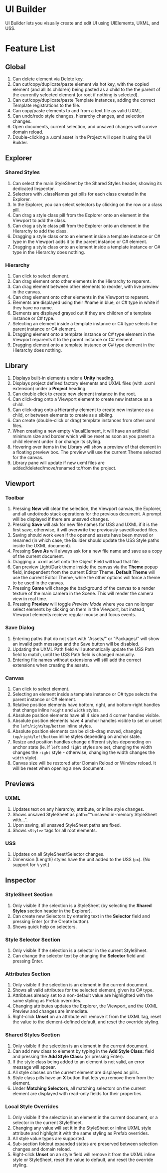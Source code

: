 # UI Builder

UI Builder lets you visually create and edit UI using UIElements, UXML, and USS.

# Feature List

## Global

1. Can delete element via Delete key.
1. Can cut/copy/duplicate/paste element via hot key, with the copied element (and all its children) being pasted as a child to the the parent of the currently selected element (or root if nothing is selected).
1. Can cut/copy/duplicate/paste Template instances, adding the correct Template registrations to the file.
1. Can copy/paste elements to and from a text file as valid UXML.
1. Can undo/redo style changes, hierarchy changes, and selection changes.
1. Open documents, current selection, and unsaved changes will survive domain reload.
1. Double-clicking a .uxml asset in the Project will open it using the UI Builder.

## Explorer

### Shared Styles

1. Can select the main StyleSheet by the Shared Styles header, showing its dedicated Inspector.
1. Selectors with .classNames get pills for each class created in the Explorer.
1. In the Explorer, you can select selectors by clicking on the row or a class pill.
1. Can drag a style class pill from the Explorer onto an element in the Viewport to add the class.
1. Can drag a style class pill from the Explorer onto an element in the Hierarchy to add the class.
1. Dragging a style class onto an element inside a template instance or C# type in the Viewport adds it to the parent instance or C# element.
1. Dragging a style class onto an element inside a template instance or C# type in the Hierarchy does nothing.

### Hierarchy

1. Can click to select element.
1. Can drag element onto other elements in the Hierarchy to reparent.
1. Can drag element between other elements to reorder, with live preview in the canvas.
1. Can drag element onto other elements in the Viewport to reparent.
1. Elements are displayed using their #name in blue, or C# type in white if they have no name.
1. Elements are displayed grayed out if they are children of a template instance or C# type.
1. Selecting an element inside a template instance or C# type selects the parent instance or C# element.
1. Dragging element onto a template instance or C# type element in the Viewport reparents it to the parent instance or C# element.
1. Dragging element onto a template instance or C# type element in the Hierarchy does nothing.

## Library

1. Displays built-in elements under a **Unity** heading.
1. Displays project defined factory elements and UXML files (with .uxml extension) under a **Project** heading.
1. Can double click to create new element instance in the root.
1. Can click-drag onto a Viewport element to create new instance as a child.
1. Can click-drag onto a Hierarchy element to create new instance as a child, or between elements to create as a sibling.
1. Can create (double-click or drag) template instances from other uxml files.
1. When creating a new empty VisualElement, it will have an artificial minimum size and border which will be reset as soon as you parent a child element under it or change its styling.
1. Hovering over items in the Library will show a preview of that element in a floating preview box. The preview will use the current Theme selected for the canvas.
1. Library pane will update if new uxml files are added/deleted/move/renamed to/from the project.

## Viewport

### Toolbar

1. Pressing **New** will clear the selection, the Viewport canvas, the Explorer, and all undo/redo stack operations for the previous document. A prompt will be displayed if there are unsaved changes.
1. Pressing **Save** will ask for new file names for USS and UXML if it is the first save, otherwise, it will overwrite the previously saved/loaded files.
1. Saving should work even if the openend assets have been moved or renamed (in which case, the Builder should update the USS Style paths inside the UXML document).
1. Pressing **Save As** will always ask for a new file name and save as a copy of the current document.
1. Dragging a .uxml asset onto the Object Field will load that file.
1. Can preview Light/Dark theme inside the canvas via the **Theme** popup field, independent from the current Editor Theme. **Default Theme** will use the current Editor Theme, while the other options will force a theme to be used in the canvas.
1. Pressing **Game** will change the background of the canvas to a render texture of the main camera in the Scene. This will render the camera view in real time.
1. Pressing **Preview** will toggle *Preview Mode* where you can no longer select elements by clicking on them in the Viewport, but instead, Viewport elements recieve regular mouse and focus events.

### Save Dialog

1. Entering paths that do not start with "Assets/" or "Packages/" will show an invalid path message and the Save button will be disabled.
1. Updating the UXML Path field will automatically update the USS Path field to match, until the USS Path field is changed manually.
1. Entering file names without extensions will still add the correct extensions when creating the assets.

### Canvas

1. Can click to select element.
1. Selecting an element inside a template instance or C# type selects the parent instance or C# element.
1. Relative position elements have bottom, right, and bottom-right handles that change inline `height` and `width` styles.
1. Absolute position elements have all 4 side and 4 corner handles visible.
1. Absolute position elements have 4 anchor handles visible to set or unset the `left`/`right`/`top`/`bottom` inline styles.
1. Absolute position elements can be click-drag moved, changing `top`/`right`/`left`/`bottom` inline styles depending on anchor state.
1. Resize and position handles change different styles depeneding on anchor state (ie. if `left` and `right` styles are set, changing the width changes the `right` style - otherwise, changing the width changes the `width` style).
1. Canvas size will be restored after Domain Reload or Window reload. It will be reset when opening a new document.

## Previews

### UXML

1. Updates text on any hierarchy, attribute, or inline style changes.
1. Shows unsaved StyleSheet as path="*unsaved in-memory StyleSheet with...".
1. Upon saving, all unsaved StyleSheet paths are fixed.
1. Shows `<Style>` tags for all root elements.

### USS

1. Updates on all StyleSheet/Selector changes.
1. Dimension (Length) styles have the unit added to the USS (`px`). (No support for `%` yet.)

## Inspector

### StyleSheet Section

1. Only visible if the selection is a StyleSheet (by selecting the **Shared Styles** section header in the Explorer).
1. Can create new Selectors by entering text in the **Selector** field and pressing Enter (or the Create button).
1. Shows quick help on selectors.

### Style Selector Section

1. Only visible if the selection is a selector in the current StyleSheet.
1. Can change the selector text by changing the **Selector** field and pressing Enter.

### Attributes Section

1. Only visible if the selection is an element in the current document.
1. Shows all valid attributes for the selected element, given its C# type.
1. Attribtues already set to a non-default value are highlighted with the same styling as Prefab overrides.
1. Changing attributes updates the Explorer, the Viewport, and the UXML Preview and changes are immediate.
1. Right-click **Unset** on an attribute will remove it from the UXML tag, reset the value to the element-defined default, and reset the override styling.

### Shared Styles Section

1. Only visible if the selection is an element in the current document.
1. Can add new class to element by typing in the **Add Style Class:** field and pressing the **Add Style Class:** (or pressing Enter).
1. If the style class being added to an element is not valid, an error message will appear.
1. All style classes on the current element are displayed as pills.
1. Style class pills have an **X** button that lets you remove them from the element.
1. Under **Matching Selectors**, all matching selectors on the current element are displayed with read-only fields for their properties.

### Local Style Overrides

1. Only visible if the selection is an element in the current document, or a selector in the current StyleSheet.
1. Changing any value will set it in the StyleSheet or inline UXML style attribute and highlight it with the same styling as Prefab overrides.
1. All style value types are supported.
1. Sub-section foldout expanded states are preserved between selection changes and domain reload.
1. Right-click **Unset** on an style field will remove it from the UXML inline style or StyleSheet, reset the value to default, and reset the override styling.
